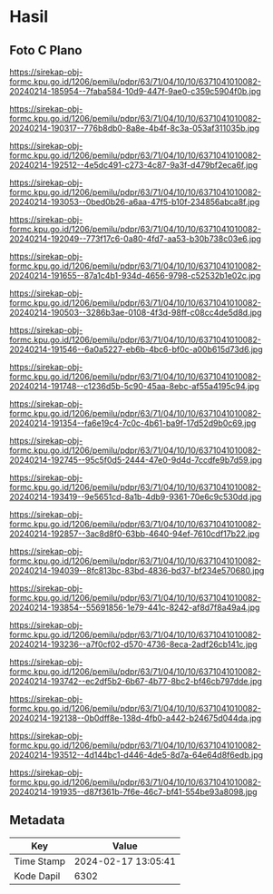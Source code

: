 # Hasil

## Foto C Plano

https://sirekap-obj-formc.kpu.go.id/1206/pemilu/pdpr/63/71/04/10/10/6371041010082-20240214-185954--7faba584-10d9-447f-9ae0-c359c5904f0b.jpg

https://sirekap-obj-formc.kpu.go.id/1206/pemilu/pdpr/63/71/04/10/10/6371041010082-20240214-190317--776b8db0-8a8e-4b4f-8c3a-053af311035b.jpg

https://sirekap-obj-formc.kpu.go.id/1206/pemilu/pdpr/63/71/04/10/10/6371041010082-20240214-192512--4e5dc491-c273-4c87-9a3f-d479bf2eca6f.jpg

https://sirekap-obj-formc.kpu.go.id/1206/pemilu/pdpr/63/71/04/10/10/6371041010082-20240214-193053--0bed0b26-a6aa-47f5-b10f-234856abca8f.jpg

https://sirekap-obj-formc.kpu.go.id/1206/pemilu/pdpr/63/71/04/10/10/6371041010082-20240214-192049--773f17c6-0a80-4fd7-aa53-b30b738c03e6.jpg

https://sirekap-obj-formc.kpu.go.id/1206/pemilu/pdpr/63/71/04/10/10/6371041010082-20240214-191655--87a1c4b1-934d-4656-9798-c52532b1e02c.jpg

https://sirekap-obj-formc.kpu.go.id/1206/pemilu/pdpr/63/71/04/10/10/6371041010082-20240214-190503--3286b3ae-0108-4f3d-98ff-c08cc4de5d8d.jpg

https://sirekap-obj-formc.kpu.go.id/1206/pemilu/pdpr/63/71/04/10/10/6371041010082-20240214-191546--6a0a5227-eb6b-4bc6-bf0c-a00b615d73d6.jpg

https://sirekap-obj-formc.kpu.go.id/1206/pemilu/pdpr/63/71/04/10/10/6371041010082-20240214-191748--c1236d5b-5c90-45aa-8ebc-af55a4195c94.jpg

https://sirekap-obj-formc.kpu.go.id/1206/pemilu/pdpr/63/71/04/10/10/6371041010082-20240214-191354--fa6e19c4-7c0c-4b61-ba9f-17d52d9b0c69.jpg

https://sirekap-obj-formc.kpu.go.id/1206/pemilu/pdpr/63/71/04/10/10/6371041010082-20240214-192745--95c5f0d5-2444-47e0-9d4d-7ccdfe9b7d59.jpg

https://sirekap-obj-formc.kpu.go.id/1206/pemilu/pdpr/63/71/04/10/10/6371041010082-20240214-193419--9e5651cd-8a1b-4db9-9361-70e6c9c530dd.jpg

https://sirekap-obj-formc.kpu.go.id/1206/pemilu/pdpr/63/71/04/10/10/6371041010082-20240214-192857--3ac8d8f0-63bb-4640-94ef-7610cdf17b22.jpg

https://sirekap-obj-formc.kpu.go.id/1206/pemilu/pdpr/63/71/04/10/10/6371041010082-20240214-194039--8fc813bc-83bd-4836-bd37-bf234e570680.jpg

https://sirekap-obj-formc.kpu.go.id/1206/pemilu/pdpr/63/71/04/10/10/6371041010082-20240214-193854--55691856-1e79-441c-8242-af8d7f8a49a4.jpg

https://sirekap-obj-formc.kpu.go.id/1206/pemilu/pdpr/63/71/04/10/10/6371041010082-20240214-193236--a7f0cf02-d570-4736-8eca-2adf26cb141c.jpg

https://sirekap-obj-formc.kpu.go.id/1206/pemilu/pdpr/63/71/04/10/10/6371041010082-20240214-193742--ec2df5b2-6b67-4b77-8bc2-bf46cb797dde.jpg

https://sirekap-obj-formc.kpu.go.id/1206/pemilu/pdpr/63/71/04/10/10/6371041010082-20240214-192138--0b0dff8e-138d-4fb0-a442-b24675d044da.jpg

https://sirekap-obj-formc.kpu.go.id/1206/pemilu/pdpr/63/71/04/10/10/6371041010082-20240214-193512--4d144bc1-d446-4de5-8d7a-64e64d8f6edb.jpg

https://sirekap-obj-formc.kpu.go.id/1206/pemilu/pdpr/63/71/04/10/10/6371041010082-20240214-191935--d87f361b-7f6e-46c7-bf41-554be93a8098.jpg


## Metadata

| Key        | Value               |
| ---------- | ------------------- |
| Time Stamp | 2024-02-17 13:05:41 |
| Kode Dapil | 6302                |



